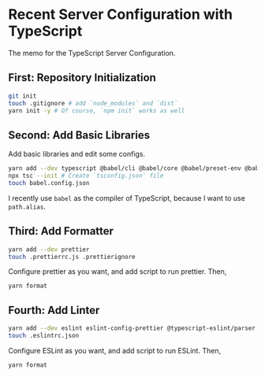 # Recent Server Configuration with TypeScript

The memo for the TypeScript Server Configuration.

## First: Repository Initialization

```sh
git init
touch .gitignore # add `node_modules` and `dist`
yarn init -y # Of course, `npm init` works as well
```

## Second: Add Basic Libraries

Add basic libraries and edit some configs.

```sh
yarn add --dev typescript @babel/cli @babel/core @babel/preset-env @babel/preset-typescript babel-plugin-module-resolver
npx tsc --init # Create `tsconfig.json` file
touch babel.config.json
```

I recently use `babel` as the compiler of TypeScript, because I want to use `path.alias`.

## Third: Add Formatter

```sh
yarn add --dev prettier
touch .prettierrc.js .prettierignore
```

Configure prettier as you want, and add script to run prettier.
Then,

```
yarn format
```

## Fourth: Add Linter

```sh
yarn add --dev eslint eslint-config-prettier @typescript-eslint/parser @typescript-eslint/eslint-plugin
touch .eslintrc.json
```

Configure ESLint as you want, and add script to run ESLint.
Then,

```
yarn format
```
